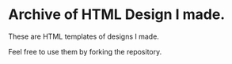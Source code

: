# Archive of HTML Design I made.

These are HTML templates of designs I made. 

Feel free to use them by forking the repository.

